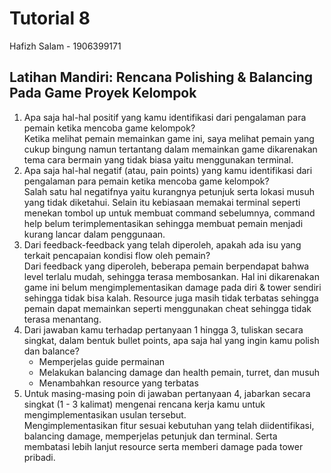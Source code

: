 # Tutorial 8

Hafizh Salam - 1906399171

## Latihan Mandiri: Rencana Polishing & Balancing Pada Game Proyek Kelompok

1. Apa saja hal-hal positif yang kamu identifikasi dari pengalaman para pemain ketika mencoba game kelompok?  
Ketika melihat pemain memainkan game ini, saya melihat pemain yang cukup bingung namun tertantang dalam memainkan game dikarenakan tema cara bermain yang tidak biasa yaitu menggunakan terminal.
2. Apa saja hal-hal negatif (atau, pain points) yang kamu identifikasi dari pengalaman para pemain ketika mencoba game kelompok?  
Salah satu hal negatifnya yaitu kurangnya petunjuk serta lokasi musuh yang tidak diketahui. Selain itu kebiasaan memakai terminal seperti menekan tombol up untuk membuat command sebelumnya, command help belum terimplementasikan sehingga membuat pemain menjadi kurang lancar dalam penggunaan.
3. Dari feedback-feedback yang telah diperoleh, apakah ada isu yang terkait pencapaian kondisi flow oleh pemain?  
Dari feedback yang diperoleh, beberapa pemain berpendapat bahwa level terlalu mudah, sehingga terasa membosankan. Hal ini dikarenakan game ini belum mengimplementasikan damage pada diri & tower sendiri sehingga tidak bisa kalah. Resource juga masih tidak terbatas sehingga pemain dapat memainkan seperti menggunakan cheat sehingga tidak terasa menantang.
4. Dari jawaban kamu terhadap pertanyaan 1 hingga 3, tuliskan secara singkat, dalam bentuk bullet points, apa saja hal yang ingin kamu polish dan balance?
    - Memperjelas guide permainan
    - Melakukan balancing damage dan health pemain, turret, dan musuh
    - Menambahkan resource yang terbatas
5. Untuk masing-masing poin di jawaban pertanyaan 4, jabarkan secara singkat (1 - 3 kalimat) mengenai rencana kerja kamu untuk mengimplementasikan usulan tersebut.  
Mengimplementasikan fitur sesuai kebutuhan yang telah diidentifikasi, balancing damage, memperjelas petunjuk dan terminal. Serta membatasi lebih lanjut resource serta memberi damage pada tower pribadi.

